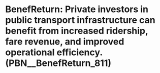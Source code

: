 # BenefReturn: __Private investors in public transport infrastructure can benefit from increased ridership, fare revenue, and improved operational efficiency.__ (PBN__BenefReturn_811)

